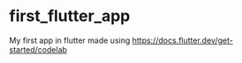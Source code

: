 # first_flutter_app
My first app in flutter made using https://docs.flutter.dev/get-started/codelab

